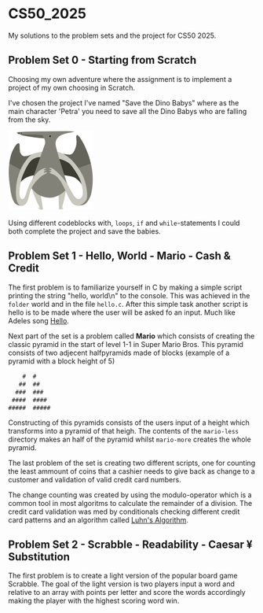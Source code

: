 # CS50_2025
My solutions to the problem sets and the project for CS50 2025.

## Problem Set 0 - Starting from Scratch
Choosing my own adventure where the assignment is to
implement a project of my own choosing in Scratch.

I've chosen the project I've named "Save the Dino Babys" where
as the main character 'Petra' you need to save all the Dino Babys
who are falling from the sky.

![image](https://github.com/olinwiol/CS50_2025/blob/main/Problem%20Set%200/Save%20The%20Dino%20Babys/5381feb0fc1b50ddc2793342daddffef.svg?raw=true)

Using different codeblocks with, `loops`, `if` and `while`-statements I could both
complete the project and save the babies.


## Problem Set 1 - Hello, World - Mario - Cash & Credit
The first problem is to familiarize yourself in C by making a simple script printing
the string "hello, world\n" to the console. This was achieved in the `folder` world and
in the file `hello.c`. After this simple task another script is hello is to be made where the user will be asked fo an input. Much like Adeles song [Hello](https://youtu.be/YQHsXMglC9A).

Next part of the set is a problem called **Mario** which consists of creating the classic pyramid in the start of level 1-1 in Super Mario Bros. This pyramid consists of two adjecent halfpyramids made of blocks (example of a pyramid with a block height of 5)

        #  #
       ##  ##
      ###  ###
     ####  ####
    #####  #####

Constructing of this pyramids consists of the users input of a height which transforms into a pyramid of that heigh. The contents of the `mario-less` directory makes an half of the pyramid whilst `mario-more` creates the whole pyramid.

The last problem of the set is creating two different scripts, one for counting the least ammount of coins that a cashier needs to give back as change to a customer and validation of valid credit card numbers.

The change counting was created by using the modulo-operator which is a common tool in most algoritms to calculate the remainder of a division. The credit card validation was med by conditionals checking different credit card patterns and an algorithm called [Luhn's Algorithm](https://en.wikipedia.org/wiki/Luhn_algorithm).

## Problem Set 2 - Scrabble - Readability - Caesar ¥ Substitution
The first problem is to create a light version of the popular board game Scrabble. The goal of the light version is two players input a word and relative to an array with points per letter and score the words accordingly making the player with the highest scoring word win.
